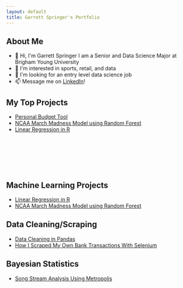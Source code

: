 ```yaml
---
layout: default
title: Garrett Springer's Portfolio
---
```

## About Me

* 👋 Hi, I'm Garrett Springer I am a Senior and Data Science Major at Brigham Young University
* 👀 I'm interested in sports, retail, and data
* 💞️ I'm looking for an entry level data science job
* 📫 Message me on [LinkedIn](https://www.linkedin.com/in/garrett-m-springer)!

## My Top Projects

* [Personal Budget Tool](./posts/budget-findings/budget-findings.md)
* [NCAA March Madness Model using Random Forest](posts\ncaa-basketball-model\ncaa-basketball-model.md)
* [Linear Regression in R](posts\linear-regression-in-r\linear-regression-in-r.md)

<br/>
<br/>
<br/>
<br/>
<br/>

## Machine Learning Projects

* [Linear Regression in R](posts\linear-regression-in-r\linear-regression-in-r.md)
* [NCAA March Madness Model using Random Forest](posts\ncaa-basketball-model\ncaa-basketball-model.md)

## Data Cleaning/Scraping

* [Data Cleaning in Pandas](posts\data-cleaning\data-cleaning.md)
* [How I Scraped My Own Bank Transactions With Selenium](posts\bank-account-scraping\bank-account-scraping.md)

## Bayesian Statistics

* [Song Stream Analysis Using Metropolis](posts\song-tempo-analysis\song-tempo-analysis-bayes.md)
